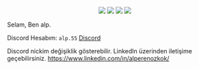 <p align="center">
 <a href="https://discord.com/users/141083334225821696" target"blank_"><img src="https://img.shields.io/badge/CubbeliBey%20-7289DA.svg?&style=for-the-badge&logo=discord&logoColor=white"></a>
  <a href="https://www.instagram.com/alperenzkk_" target"blank_"><img src="https://img.shields.io/badge/INSTAGRAM%20-DC3175.svg?&style=for-the-badge&logo=instagram&logoColor=black"></a>
  <a href="https://www.github.com/cubbelibeyjs" target"blank_"><img src="https://img.shields.io/badge/GitHub%20-191717.svg?&style=for-the-badge&logo=github&logoColor=yellow"></a>
   <a href="https://www.linkedin.com/in/alperenozkok" target"blank_"><img src="https://img.shields.io/badge/LinkedLn%20-4086FF.svg?&style=for-the-badge&logo=github&logoColor=yellow"></a>

Selam, Ben alp.

Discord Hesabım: `alp.55` [Discord](https://discord.com/users/141083334225821696)

Discord nickim değişiklik gösterebilir. LinkedIn üzerinden iletişime geçebilirsiniz. https://www.linkedin.com/in/alperenozkok/

